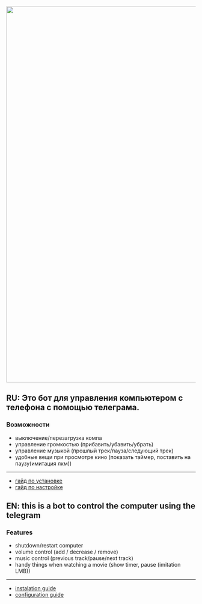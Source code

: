 <h3 align="center"><a href="https://t.me/redixyzz"><img src="https://i.imgur.com/zxubBCR.png" width="1000"></a></h3>

## RU: Это бот для управления компьютером с телефона с помощью телеграма.

### Возможности
- выключение/перезагрузка компа
- управление громкостью (прибавить/убавить/убрать)
- управление музыкой (прошлый трек/пауза/следующий трек)
- удобные вещи при просмотре кино (показать таймер, поставить на паузу(имитация лкм))
---
- [гайд по установке]()
- [гайд по настройке]()
## EN: this is a bot to control the computer using the telegram

### Features
- shutdown/restart computer
- volume control (add / decrease / remove)
- music control (previous track/pause/next track)
- handy things when watching a movie (show timer, pause (imitation LMB))

---
- [instalation guide]()
- [configuration guide]()
